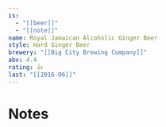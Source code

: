 ```yaml
---
is:
  - "[[beer]]"
  - "[[note]]"
name: Royal Jamaican Alcoholic Ginger Beer
style: Hard Ginger Beer
brewery: "[[Big City Brewing Company]]"
abv: 4.4
rating: 👍
last: "[[2016-06]]"
---
```

# Notes

